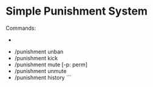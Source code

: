 # Simple Punishment System 

Commands: 
 - ```/punishment ban <player> <duration> [-p: perm]
 - /punishment unban <player>
 - /punishment kick <player>
 - /punishment mute <player> <duration> [-p: perm]
 - /punishment unmute <player>
 - /punishment history <player>```